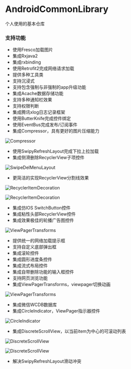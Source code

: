 # AndroidCommonLibrary
个人使用的基本仓库

### 支持功能
* 使用Fresco加载图片
* 集成Rxjava2
* 集成rxbinding
* 使用Retrofit2完成网络请求加载
* 提供多种工具类
* 支持沉浸式
* 支持包含强制与非强制的app升级功能
* 集成Acache数据存储功能
* 支持多种通知栏效果
* 支持权限判断
* 集成腾讯xlog日志记录框架
* 使用ButterKnife完成控件绑定
* 使用EventBus完成发布/订阅事件
* 集成Compressor，具有更好的图片压缩能力

![Compressor](https://raw.githubusercontent.com/zetbaitsu/Compressor/master/ss.png)

* 使用SwipyRefreshLayout完成下拉上拉加载
* 集成侧滑删除RecyclerView子项控件

![SwipeDelMenuLayout](https://github.com/mcxtzhang/SwipeDelMenuLayout/raw/master/gif/ItemDecorationIndexBar_SwipeDel.gif)

* 更简洁的实现RecyclerView分割线效果

![RecyclerItemDecoration](https://raw.githubusercontent.com/magiepooh/RecyclerItemDecoration/master/art/demo_vertical.gif)

![RecyclerItemDecoration](https://raw.githubusercontent.com/magiepooh/RecyclerItemDecoration/master/art/demo_horizontal.gif)

* 集成仿IOS SwitchButton控件
* 集成粘性头部RecyclerView控件
* 集成效果极佳的轮播广告图控件

![ViewPagerTransforms](https://github.com/saiwu-bigkoo/Android-ConvenientBanner/raw/master/preview/convenientbannerdemo.gif)

* 提供统一的网络加载提示框
* 支持自定义底部弹出框
* 集成滚轮控件
* 集成圆形进度条控件
* 集成流式布局控件
* 集成自带删除功能的输入框控件
* 支持网页浏览功能
* 集成ViewPagerTransforms，viewpager切换动画

![ViewPagerTransforms](https://camo.githubusercontent.com/8dabc7f764609bd8fbe9a7c594251e0e5d20ebdc/687474703a2f2f692e696d6775722e636f6d2f72766845326e732e676966)

* 集成微信WCDB数据库
* 集成CircleIndicator，ViewPager指示器控件

![CircleIndicator](https://github.com/ongakuer/CircleIndicator/raw/master/screenshot.gif)

* 集成DiscreteScrollView，以当前item为中心的可滚动列表

![DiscreteScrollView](https://github.com/yarolegovich/DiscreteScrollView/raw/master/images/cards_shop.gif)

![DiscreteScrollView](https://github.com/yarolegovich/DiscreteScrollView/raw/master/images/cards_weather.gif)

* 解决SwipyRefreshLayout滑动冲突
